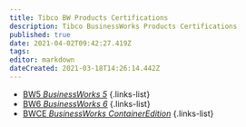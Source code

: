 ```yaml
---
title: Tibco BW Products Certifications
description: Tibco BusinessWorks Products Certifications
published: true
date: 2021-04-02T09:42:27.419Z
tags: 
editor: markdown
dateCreated: 2021-03-18T14:26:14.442Z
---
```


- [BW5 *BusinessWorks 5*](/certification/tibco/bw/5)
{.links-list}
- [BW6 *BusinessWorks 6*](/certification/tibco/bw/6)
{.links-list}
- [BWCE *BusinessWorks ContainerEdition*](/certification/tibco/bw/CE)
{.links-list}